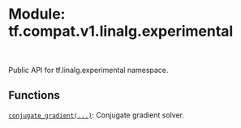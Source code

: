 <div itemscope itemtype="http://developers.google.com/ReferenceObject">
<meta itemprop="name" content="tf.compat.v1.linalg.experimental" />
<meta itemprop="path" content="Stable" />
</div>

# Module: tf.compat.v1.linalg.experimental


<table class="tfo-notebook-buttons tfo-api" align="left">
</table>



Public API for tf.linalg.experimental namespace.



## Functions

[`conjugate_gradient(...)`](../../../../tf/linalg/experimental/conjugate_gradient.md): Conjugate gradient solver.



